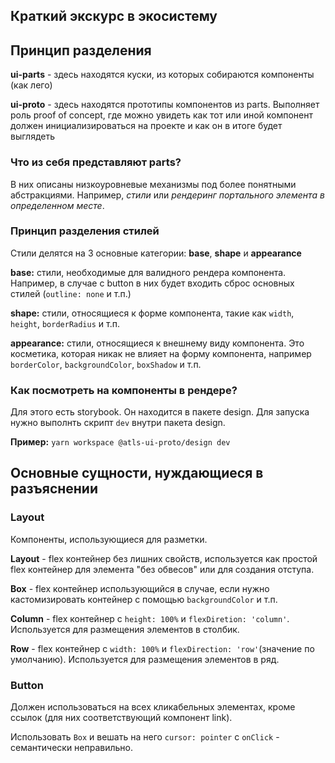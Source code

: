 ## Краткий экскурс в экосистему

## Принцип разделения

**ui-parts** - здесь находятся куски, из которых собираются компоненты (как лего) 

**ui-proto** - здесь находятся прототипы компонентов из parts. Выполняет роль proof of concept, где можно увидеть как тот или иной компонент должен инициализироваться на проекте и как он в итоге будет выглядеть

### Что из себя представляют parts?

В них описаны низкоуровневые механизмы под более понятными абстракциями. Например, _стили_ или _рендеринг портального элемента в определенном месте_.

### Принцип разделения стилей

Стили делятся на 3 основные категории: **base**, **shape** и **appearance**

**base:** стили, необходимые для валидного рендера компонента. Например, в случае с button в них будет входить сброс основных стилей (`outline: none` и т.п.)

**shape:** стили, относящиеся к форме компонента, такие как `width`, `height`, `borderRadius` и т.п.

**appearance:** стили, относящиеся к внешнему виду компонента. Это косметика, которая никак не влияет на форму компонента, например `borderColor`, `backgroundColor`, `boxShadow` и т.п.

### Как посмотреть на компоненты в рендере?

Для этого есть storybook. Он находится в пакете design. Для запуска нужно выполнть скрипт `dev` внутри пакета design.

**Пример:** `yarn workspace @atls-ui-proto/design dev`

## Основные сущности, нуждающиеся в разъяснении

### Layout

Компоненты, использующиеся для разметки.

**Layout** - flex контейнер без лишних свойств, используется как простой flex контейнер для элемента "без обвесов" или для создания отступа.

**Box** - flex контейнер использующийся в случае, если нужно кастомизировать контейнер с помощью `backgroundColor` и т.п.

**Column** - flex контейнер с `height: 100%` и `flexDiretion: 'column'`. Используется для размещения элементов в столбик.

**Row** - flex контейнер с `width: 100%` и `flexDirection: 'row'`(значение по умолчанию). Используется для размещения элементов в ряд.

### Button

Должен использоваться на всех кликабельных элементах, кроме ссылок (для них соответствующий компонент link). 

Использовать `Box` и вешать на него `cursor: pointer` с `onClick` - семантически неправильно.
